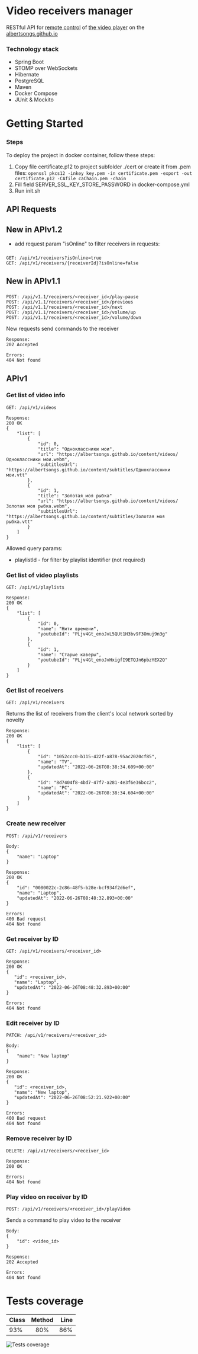 # Video receivers manager
RESTful API for [remote control](https://albertsongs.github.io/rc)
of [the video player](https://albertsongs.github.io/tv) on the [albertsongs.github.io](https://albertsongs.github.io)

### Technology stack
* Spring Boot
* STOMP over WebSockets
* Hibernate
* PostgreSQL
* Maven
* Docker Compose
* JUnit & Mockito

# Getting Started

### Steps

To deploy the project in docker container, follow these steps:

1. Copy file certificate.p12 to project subfolder ./cert or create it from .pem files:
   `openssl pkcs12 -inkey key.pem -in certificate.pem -export -out certificate.p12 -CAfile caChain.pem -chain`
2. Fill field SERVER_SSL_KEY_STORE_PASSWORD in docker-compose.yml
3. Run init.sh

## API Requests

## New in APIv1.2

* add request param "isOnline" to filter receivers in requests:

###

    GET: /api/v1/receivers?isOnline=true
    GET: /api/v1/receivers/{receiverId}?isOnline=false

## New in APIv1.1

###

    POST: /api/v1.1/receivers/<receiver_id>/play-pause
    POST: /api/v1.1/receivers/<receiver_id>/previous
    POST: /api/v1.1/receivers/<receiver_id>/next
    POST: /api/v1.1/receivers/<receiver_id>/volume/up
    POST: /api/v1.1/receivers/<receiver_id>/volume/down

New requests send commands to the receiver

    Response:
    202 Accepted

    Errors:
    404 Not found

## APIv1

### Get list of video info

    GET: /api/v1/videos

    Response:
    200 OK
    {
        "list": [
            {
                "id": 0,
                "title": "Одноклассники мои",
                "url": "https://albertsongs.github.io/content/videos/Одноклассники мои.webm",
                "subtitlesUrl": "https://albertsongs.github.io/content/subtitles/Одноклассники мои.vtt"
            },
            {
                "id": 1,
                "title": "Золотая моя рыбка"
                "url": "https://albertsongs.github.io/content/videos/Золотая моя рыбка.webm",
                "subtitlesUrl": "https://albertsongs.github.io/content/subtitles/Золотая моя рыбка.vtt"
            }
        ]
    }

Allowed query params:

* playlistId - for filter by playlist identifier (not required)

### Get list of video playlists

    GET: /api/v1/playlists
    
    Response: 
    200 OK
    {
        "list": [
            {
                "id": 0,
                "name": "Нити времени",
                "youtubeId": "PLjv4Gt_enoJvL5QUt1H3bv9F3Omuj9n3g"
            },
            {
                "id": 1,
                "name": "Старые каверы",
                "youtubeId": "PLjv4Gt_enoJvHxigfI9ETQJn6pbzYEX2Q"
            }
        ]
    }
### Get list of receivers
    GET: /api/v1/receivers

Returns the list of receivers from the client's local network sorted by novelty

    Response: 
    200 OK
    {
        "list": [
            {
                "id": "1052ccc0-b115-422f-a878-95ac2020cf85",
                "name": "TV",
                "updatedAt": "2022-06-26T08:38:34.609+00:00"
            },
            {
                "id": "8d7404f8-4bd7-47f7-a281-4e3f6e36bcc2",
                "name": "PC",
                "updatedAt": "2022-06-26T08:38:34.604+00:00"
            }
        ]
    }
### Create new receiver
    POST: /api/v1/receivers

    Body:
    {
        "name": "Laptop"
    }

    Response: 
    200 OK
    {
        "id": "0080022c-2c86-48f5-b28e-bcf934f2d6ef",
        "name": "Laptop",
        "updatedAt": "2022-06-26T08:48:32.893+00:00"
    }

    Errors:
    400 Bad request
    404 Not found
### Get receiver by ID
    GET: /api/v1/receivers/<receiver_id>

    Response:
    200 OK
    {
       "id": <receiver_id>,
       "name": "Laptop",
       "updatedAt": "2022-06-26T08:48:32.893+00:00"
    }

    Errors:
    404 Not found
### Edit receiver by ID
    PATCH: /api/v1/receivers/<receiver_id>

    Body:
    {
        "name": "New laptop"
    }

    Response:
    200 OK
    {
       "id": <receiver_id>,
       "name": "New laptop",
       "updatedAt": "2022-06-26T08:52:21.922+00:00"
    }

    Errors:
    400 Bad request
    404 Not found
### Remove receiver by ID
    DELETE: /api/v1/receivers/<receiver_id>

    Response:
    200 OK

    Errors:
    404 Not found
### Play video on receiver by ID
    POST: /api/v1/receivers/<receiver_id>/playVideo

Sends a command to play video to the receiver

    Body:
    {
        "id": <video_id>
    }
   
    Response:
    202 Accepted

    Errors:
    404 Not found

# Tests coverage

| Class | Method | Line |
|-------|:------:|-----:|
| 93%   |  80%   |  86% |

![Tests coverage](https://raw.githubusercontent.com/albertsongs/VideoReceiversManager/dev/tests_coverage.png)
